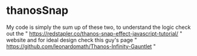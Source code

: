 # thanosSnap

My code is simply the sum up of these two, to understand the logic check out the " https://redstapler.co/thanos-snap-effect-javascript-tutorial/ " website and for ideal design check this guy's page " https://github.com/leonardomath/Thanos-Infinity-Gauntlet "

